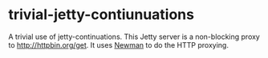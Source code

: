 trivial-jetty-contiunuations
============================

A trivial use of jetty-continuations. This Jetty server is a non-blocking proxy to http://httpbin.org/get. It uses
[Newman](https://github.com/stackmob/newman) to do the HTTP proxying.
